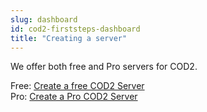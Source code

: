 ```yaml
---
slug: dashboard
id: cod2-firststeps-dashboard
title: "Creating a server"
---
```


We offer both free and Pro servers for COD2.

Free: [Create a free COD2 Server](https://fshost.me/free/cod2)<br />
Pro: [Create a Pro COD2 Server](https://fshost.me/pro/pricing/cod2)
